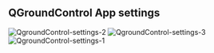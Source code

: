 ## QGroundControl App settings

![QgroundControl-settings-2](https://github.com/bortek/EZ-WifiBroadcast/blob/master/wiki-content/QGroundControl-Settings-2-small.png)
![QgroundControl-settings-3](https://github.com/bortek/EZ-WifiBroadcast/blob/master/wiki-content/QGroundControl-Settings-3-small.png)
![QgroundControl-settings-1](https://github.com/bortek/EZ-WifiBroadcast/blob/master/wiki-content/QGroundControl-Settings-1-small.png)

